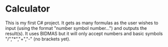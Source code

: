 # Calculator

This is my first C# project. It gets as many formulas as the user wishes to input (using the format "number symbol number...") and outputs the result(s). It uses BIDMAS but it will only accept numbers and basic symbols "/","\*","+","-" (no brackets yet).
